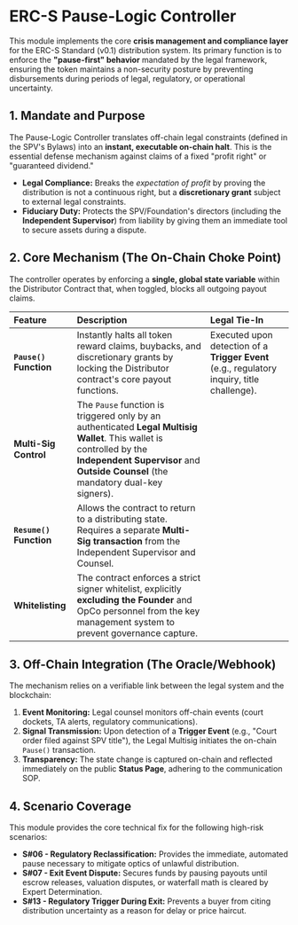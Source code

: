 # ERC-S Pause-Logic Controller 

This module implements the core **crisis management and compliance layer** for the ERC-S Standard (v0.1) distribution system. Its primary function is to enforce the **"pause-first" behavior** mandated by the legal framework, ensuring the token maintains a non-security posture by preventing disbursements during periods of legal, regulatory, or operational uncertainty.

## 1. Mandate and Purpose

The Pause-Logic Controller translates off-chain legal constraints (defined in the SPV's Bylaws) into an **instant, executable on-chain halt**. This is the essential defense mechanism against claims of a fixed "profit right" or "guaranteed dividend."

* **Legal Compliance:** Breaks the *expectation of profit* by proving the distribution is not a continuous right, but a **discretionary grant** subject to external legal constraints.
* **Fiduciary Duty:** Protects the SPV/Foundation's directors (including the **Independent Supervisor**) from liability by giving them an immediate tool to secure assets during a dispute.

## 2. Core Mechanism (The On-Chain Choke Point)

The controller operates by enforcing a **single, global state variable** within the Distributor Contract that, when toggled, blocks all outgoing payout claims.

| Feature | Description | Legal Tie-In |
| :--- | :--- | :--- |
| **`Pause()` Function** | Instantly halts all token reward claims, buybacks, and discretionary grants by locking the Distributor contract's core payout functions. | Executed upon detection of a **Trigger Event** (e.g., regulatory inquiry, title challenge). |
| **Multi-Sig Control** | The `Pause` function is triggered only by an authenticated **Legal Multisig Wallet**. This wallet is controlled by the **Independent Supervisor** and **Outside Counsel** (the mandatory dual-key signers). |
| **`Resume()` Function** | Allows the contract to return to a distributing state. Requires a separate **Multi-Sig transaction** from the Independent Supervisor and Counsel. |
| **Whitelisting** | The contract enforces a strict signer whitelist, explicitly **excluding the Founder** and OpCo personnel from the key management system to prevent governance capture. |

## 3. Off-Chain Integration (The Oracle/Webhook)

The mechanism relies on a verifiable link between the legal system and the blockchain:

1.  **Event Monitoring:** Legal counsel monitors off-chain events (court dockets, TA alerts, regulatory communications).
2.  **Signal Transmission:** Upon detection of a **Trigger Event** (e.g., "Court order filed against SPV title"), the Legal Multisig initiates the on-chain `Pause()` transaction.
3.  **Transparency:** The state change is captured on-chain and reflected immediately on the public **Status Page**, adhering to the communication SOP.

## 4. Scenario Coverage

This module provides the core technical fix for the following high-risk scenarios:

* **S\#06 - Regulatory Reclassification:** Provides the immediate, automated pause necessary to mitigate optics of unlawful distribution.
* **S\#07 - Exit Event Dispute:** Secures funds by pausing payouts until escrow releases, valuation disputes, or waterfall math is cleared by Expert Determination.
* **S\#13 - Regulatory Trigger During Exit:** Prevents a buyer from citing distribution uncertainty as a reason for delay or price haircut.
